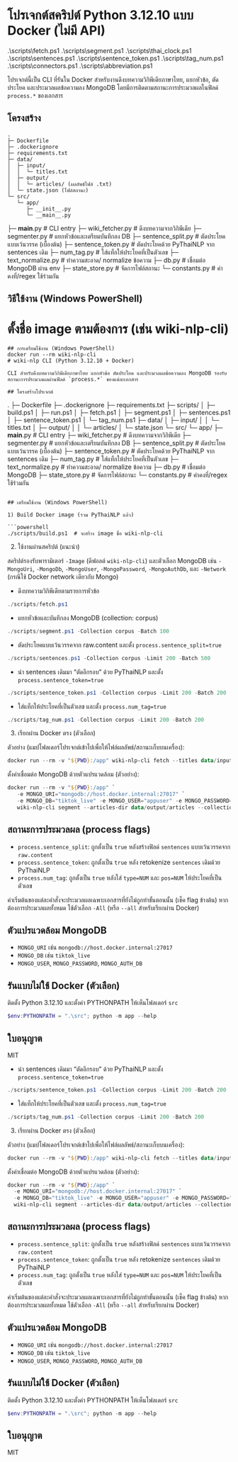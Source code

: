 # โปรเจกต์สคริปต์ Python 3.12.10 แบบ Docker (ไม่มี API)

.\scripts\fetch.ps1
.\scripts\segment.ps1
.\scripts\thai_clock.ps1
.\scripts\sentences.ps1
.\scripts\sentence_token.ps1
.\scripts\tag_num.ps1
.\scripts\connectors.ps1
.\scripts\abbreviation.ps1


โปรเจกต์นี้เป็น CLI ที่รันใน Docker สำหรับงานดึงบทความวิกิพีเดียภาษาไทย, แยกหัวข้อ, ตัดประโยค และประมวลผลข้อความลง MongoDB โดยมีการติดตามสถานะการประมวลผลในฟิลด์ `process.*` ของเอกสาร

## โครงสร้าง

```
.
├─ Dockerfile
├─ .dockerignore
├─ requirements.txt
├─ data/
│  ├─ input/
│  │  └─ titles.txt
│  ├─ output/
│  │  └─ articles/ (ผลลัพธ์ไฟล์ .txt)
│  └─ state.json (ไฟล์สถานะ)
└─ src/
   └─ app/
      ├─ __init__.py
      └─ __main__.py
```

   ├─ __main__.py          # CLI entry
   ├─ wiki_fetcher.py      # ดึงบทความจากวิกิพีเดีย
   ├─ segmenter.py         # แยกหัวข้อและเตรียมบันทึกลง DB
   ├─ sentence_split.py    # ตัดประโยคแบบเว้นวรรค (เบื้องต้น)
   ├─ sentence_token.py    # ตัดประโยคด้วย PyThaiNLP จาก sentences เดิม
   ├─ num_tag.py           # ใส่แท็กให้ประโยคที่เป็นตัวเลข
   ├─ text_normalize.py    # ทำความสะอาด/ normalize ข้อความ
   ├─ db.py                # เชื่อมต่อ MongoDB ผ่าน env
   ├─ state_store.py       # จัดการไฟล์สถานะ
   └─ constants.py         # ค่าคงที่/regex ใช้ร่วมกัน
## วิธีใช้งาน (Windows PowerShell)


# ตั้งชื่อ image ตามต้องการ (เช่น wiki-nlp-cli)
```
## การเตรียมใช้งาน (Windows PowerShell)
docker run --rm wiki-nlp-cli
# wiki-nlp CLI (Python 3.12.10 + Docker)

CLI สำหรับดึงบทความวิกิพีเดียภาษาไทย แยกหัวข้อ ตัดประโยค และประมวลผลข้อความลง MongoDB รองรับสถานะการประมวลผลผ่านฟิลด์ `process.*` ของแต่ละเอกสาร

## โครงสร้างโปรเจกต์

```
.
├─ Dockerfile
├─ .dockerignore
├─ requirements.txt
├─ scripts/
│  ├─ build.ps1
│  ├─ run.ps1
│  ├─ fetch.ps1
│  ├─ segment.ps1
│  ├─ sentences.ps1
│  ├─ sentence_token.ps1
│  └─ tag_num.ps1
├─ data/
│  ├─ input/
│  │  └─ titles.txt
│  ├─ output/
│  │  └─ articles/
│  └─ state.json
└─ src/
    └─ app/
         ├─ __main__.py          # CLI entry
         ├─ wiki_fetcher.py      # ดึงบทความจากวิกิพีเดีย
         ├─ segmenter.py         # แยกหัวข้อและเตรียมบันทึกลง DB
         ├─ sentence_split.py    # ตัดประโยคแบบเว้นวรรค (เบื้องต้น)
         ├─ sentence_token.py    # ตัดประโยคด้วย PyThaiNLP จาก sentences เดิม
         ├─ num_tag.py           # ใส่แท็กให้ประโยคที่เป็นตัวเลข
         ├─ text_normalize.py    # ทำความสะอาด/ normalize ข้อความ
         ├─ db.py                # เชื่อมต่อ MongoDB
         ├─ state_store.py       # จัดการไฟล์สถานะ
         └─ constants.py         # ค่าคงที่/regex ใช้ร่วมกัน
```

## เตรียมใช้งาน (Windows PowerShell)

1) Build Docker image (รวม PyThaiNLP แล้ว)

```powershell
./scripts/build.ps1  # จะสร้าง image ชื่อ wiki-nlp-cli
```

2) ใช้งานผ่านสคริปต์ (แนะนำ)

สคริปต์รองรับพารามิเตอร์ `-Image` (ดีฟอลต์ `wiki-nlp-cli`) และตัวเลือก MongoDB เช่น `-MongoUri`, `-MongoDb`, `-MongoUser`, `-MongoPassword`, `-MongoAuthDb`, และ `-Network` (กรณีใช้ Docker network เดียวกับ Mongo)

- ดึงบทความวิกิพีเดียตามรายการหัวข้อ

```powershell
./scripts/fetch.ps1
```

- แยกหัวข้อและบันทึกลง MongoDB (collection: corpus)

```powershell
./scripts/segment.ps1 -Collection corpus -Batch 100
```

- ตัดประโยคแบบเว้นวรรคจาก raw.content และตั้ง `process.sentence_split=true`

```powershell
./scripts/sentences.ps1 -Collection corpus -Limit 200 -Batch 500
```

- นำ sentences เดิมมา “ตัดอีกรอบ” ด้วย PyThaiNLP และตั้ง `process.sentence_token=true`

```powershell
./scripts/sentence_token.ps1 -Collection corpus -Limit 200 -Batch 200
```

- ใส่แท็กให้ประโยคที่เป็นตัวเลข และตั้ง `process.num_tag=true`

```powershell
./scripts/tag_num.ps1 -Collection corpus -Limit 200 -Batch 200
```

3) เรียกผ่าน Docker ตรง (ตัวเลือก)

ตัวอย่าง (แมปโฟลเดอร์โปรเจกต์เข้าไปเพื่อให้ไฟล์ผลลัพธ์/สถานะเก็บบนเครื่อง):

```powershell
docker run --rm -v "${PWD}:/app" wiki-nlp-cli fetch --titles data/input/titles.txt --out-dir data/output/articles --state data/state.json
```

ตั้งค่าเชื่อมต่อ MongoDB ด้วยตัวแปรแวดล้อม (ตัวอย่าง):

```powershell
docker run --rm -v "${PWD}:/app" `
   -e MONGO_URI="mongodb://host.docker.internal:27017" `
   -e MONGO_DB="tiktok_live" -e MONGO_USER="appuser" -e MONGO_PASSWORD="apppass" -e MONGO_AUTH_DB="admin" `
   wiki-nlp-cli segment --articles-dir data/output/articles --collection corpus --batch 100 --state data/state.json
```

## สถานะการประมวลผล (process flags)

- `process.sentence_split`: ถูกตั้งเป็น `true` หลังสร้างฟิลด์ `sentences` แบบเว้นวรรคจาก `raw.content`
- `process.sentence_token`: ถูกตั้งเป็น `true` หลัง retokenize `sentences` เดิมด้วย PyThaiNLP
- `process.num_tag`: ถูกตั้งเป็น `true` หลังใส่ `type=NUM` และ `pos=NUM` ให้ประโยคที่เป็นตัวเลข

ค่าเริ่มต้นของแต่ละคำสั่งจะประมวลผลเฉพาะเอกสารที่ยังไม่ถูกทำขั้นตอนนั้น (เช็ค flag ข้างต้น) หากต้องการประมวลผลทั้งหมด ใช้ตัวเลือก `-All` (หรือ `--all` สำหรับเรียกผ่าน Docker)

## ตัวแปรแวดล้อม MongoDB

- `MONGO_URI` เช่น `mongodb://host.docker.internal:27017`
- `MONGO_DB` เช่น `tiktok_live`
- `MONGO_USER`, `MONGO_PASSWORD`, `MONGO_AUTH_DB`

## รันแบบไม่ใช้ Docker (ตัวเลือก)

ติดตั้ง Python 3.12.10 และตั้งค่า PYTHONPATH ให้เห็นโฟลเดอร์ `src`

```powershell
$env:PYTHONPATH = ".\src"; python -m app --help
```

## ใบอนุญาต

MIT

- นำ sentences เดิมมา “ตัดอีกรอบ” ด้วย PyThaiNLP และตั้ง `process.sentence_token=true`

```powershell
./scripts/sentence_token.ps1 -Collection corpus -Limit 200 -Batch 200
```

- ใส่แท็กให้ประโยคที่เป็นตัวเลข และตั้ง `process.num_tag=true`

```powershell
./scripts/tag_num.ps1 -Collection corpus -Limit 200 -Batch 200
```

3) เรียกผ่าน Docker ตรง (ตัวเลือก)

ตัวอย่าง (แมปโฟลเดอร์โปรเจกต์เข้าไปเพื่อให้ไฟล์ผลลัพธ์/สถานะเก็บบนเครื่อง):

```powershell
docker run --rm -v "${PWD}:/app" wiki-nlp-cli fetch --titles data/input/titles.txt --out-dir data/output/articles --state data/state.json
```

ตั้งค่าเชื่อมต่อ MongoDB ด้วยตัวแปรแวดล้อม (ตัวอย่าง):

```powershell
docker run --rm -v "${PWD}:/app" `
  -e MONGO_URI="mongodb://host.docker.internal:27017" `
  -e MONGO_DB="tiktok_live" -e MONGO_USER="appuser" -e MONGO_PASSWORD="apppass" -e MONGO_AUTH_DB="admin" `
  wiki-nlp-cli segment --articles-dir data/output/articles --collection corpus --batch 100 --state data/state.json
```

## สถานะการประมวลผล (process flags)

- `process.sentence_split`: ถูกตั้งเป็น `true` หลังสร้างฟิลด์ `sentences` แบบเว้นวรรคจาก `raw.content`
- `process.sentence_token`: ถูกตั้งเป็น `true` หลัง retokenize `sentences` เดิมด้วย PyThaiNLP
- `process.num_tag`: ถูกตั้งเป็น `true` หลังใส่ `type=NUM` และ `pos=NUM` ให้ประโยคที่เป็นตัวเลข

ค่าเริ่มต้นของแต่ละคำสั่งจะประมวลผลเฉพาะเอกสารที่ยังไม่ถูกทำขั้นตอนนั้น (เช็ค flag ข้างต้น) หากต้องการประมวลผลทั้งหมด ใช้ตัวเลือก `-All` (หรือ `--all` สำหรับเรียกผ่าน Docker)

## ตัวแปรแวดล้อม MongoDB

- `MONGO_URI` เช่น `mongodb://host.docker.internal:27017`
- `MONGO_DB` เช่น `tiktok_live`
- `MONGO_USER`, `MONGO_PASSWORD`, `MONGO_AUTH_DB`

## รันแบบไม่ใช้ Docker (ตัวเลือก)

ติดตั้ง Python 3.12.10 และตั้งค่า PYTHONPATH ให้เห็นโฟลเดอร์ `src`

```powershell
$env:PYTHONPATH = ".\src"; python -m app --help
```

## ใบอนุญาต

MIT

